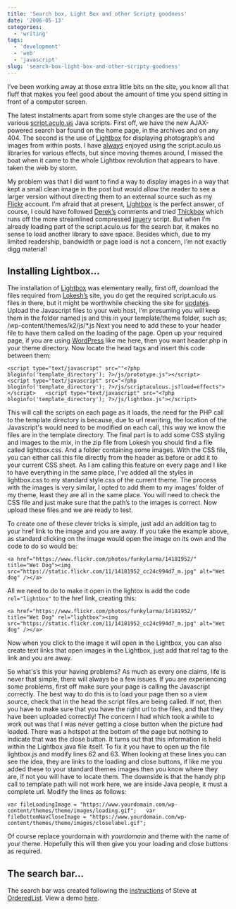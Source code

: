 ```yaml
---
title: 'Search box, Light Box and other Scripty goodness'
date: '2006-05-13'
categories:
  - 'writing'
tags:
  - 'development'
  - 'web'
  - 'javascript'
slug: 'search-box-light-box-and-other-scripty-goodness'
---
```


I’ve been working away at those extra little bits on the site, you know all that fluff that makes you feel good about the amount of time you spend sitting in front of a computer screen.

The latest instalments apart from some style changes are the use of the various [script.aculo.us](https://script.aculo.us/) Java scripts. First off, we have the new AJAX-powered search bar found on the home page, in the archives and on any 404. The second is the use of [Lightbox](https://www.huddletogether.com/projects/lightbox2/) for displaying photograph’s and images from within posts.
I have [always](https://adamchamberlin.info/2005/11/ajaxy-sidebar-menu-options/) enjoyed using the script.aculo.us libraries for various effects, but since moving themes around, I missed the boat when it came to the whole Lightbox revolution that appears to have taken the web by storm.

My problem was that I did want to find a way to display images in a way that kept a small clean image in the post but would allow the reader to see a larger version without directing them to an external source such as my [Flickr](https://www.flickr.com/photos/funkylarma/) account. I’m afraid that at present, [Lightbox](https://www.huddletogether.com/projects/lightbox2/) is the perfect answer, of course, I could have followed [Derek’s](https://5thirtyone.com/archives/233) comments and tried [Thickbox](https://codylindley.com/) which runs off the more streamlined compressed [jquery](https://jquery.com/) script. But when I’m already loading part of the script.aculo.us for the search bar, it makes no sense to load another library to save space. Besides which, due to my limited readership, bandwidth or page load is not a concern, I’m not exactly digg material!

## Installing Lightbox…

 <!-- [![Wet dog][image-1]][9] -->

The installation of [Lightbox](https://www.huddletogether.com/projects/lightbox2/) was elementary really, first off, download the files required from [Lokesh’s](https://www.huddletogether.com/) site, you do get the required script.aculo.us files in there, but it might be worthwhile checking the site for [updates](https://script.aculo.us/downloads).
Upload the Javascript files to your web host, I’m presuming you will keep them in the folder named js and this in your template/theme folder, such as; /wp-content/themes/k2/js/\*.js
Next you need to add these to your header file to have them called on the loading of the page. Open up your required page, if you are using [WordPress](https://www.wordpress.org) like me here, then you want header.php in your theme directory. Now locate the head tags and insert this code between them:

`<script type="text/javascript" src=""<?php bloginfo('template_directory'); ?>/js/prototype.js"></script>   <script type="text/javascript" src="<?php bloginfo('template_directory'); ?>/js/scriptaculous.js?load=effects"></script>   <script type="text/javascript" src="<?php bloginfo('template_directory'); ?>/js/lightbox.js"></script>`

This will call the scripts on each page as it loads, the need for the PHP call to the template directory is because, due to url rewriting, the location of the Javascript's would need to be modified on each call, this way we know the files are in the template directory.
The final part is to add some CSS styling and images to the mix, in the zip file from Lokesh you should find a file called lightbox.css. And a folder containing some images.
With the CSS file, you can either call this file directly from the header as before or add it to your current CSS sheet. As I am calling this feature on every page and I like to have everything in the same place, I’ve added all the styles in lightbox.css to my standard style.css of the current theme.
The process with the images is very similar, I opted to add them to my images' folder of my theme, least they are all in the same place. You will need to check the CSS file and just make sure that the path’s to the images is correct. Now upload these files and we are ready to test.

To create one of these clever tricks is simple, just add an addition tag to your href link to the image and you are away. If you take the example above, as standard clicking on the image would open the image on its own and the code to do so would be:

`<a href="https://www.flickr.com/photos/funkylarma/14181952/" title="Wet Dog"><img src="https://static.flickr.com/11/14181952_cc24c994d7_m.jpg" alt="Wet dog" /></a>`

All we need to do to make it open in the lightox is add the code `rel="lightbox"` to the href link, creating this:

`<a href="https://www.flickr.com/photos/funkylarma/14181952/" title="Wet Dog" rel="lightbox"><img src="https://static.flickr.com/11/14181952_cc24c994d7_m.jpg" alt="Wet dog" /></a>`

Now when you click to the image it will open in the Lightbox, you can also create text links that open images in the Lightbox, just add that rel tag to the link and you are away.

So what's’s this your having problems? As much as every one claims, life is never that simple, there will always be a few issues. If you are experiencing some problems, first off make sure your page is calling the Javascript correctly. The best way to do this is to load your page then so a view source, check that in the head the script files are being called. If not, then you have to make sure that you have the right url to the files, and that they have been uploaded correctly!
The concern I had which took a while to work out was that I was never getting a close button when the picture had loaded. There was a hotspot at the bottom of the page but nothing to indicate that was the close button. It turns out that this information is held within the Lightbox java file itself. To fix it you have to open up the file lightbox.js and modify lines 62 and 63.
When looking at these lines you can see the idea, they are links to the loading and close buttons, if like me you added these to your standard themes images then you know where they are, if not you will have to locate them. The downside is that the handy php call to template path will not work here, we are inside Java people, it must a complete url. Modify the lines as follows:

`var fileLoadingImage = "https://www.yourdomain.com/wp-content/themes/theme/images/loading.gif";   var fileBottomNavCloseImage = "https://www.yourdomain.com/wp-content/themes/theme/images/closelabel.gif";`

Of course replace yourdomain with _yourdomain_ and theme with the name of your theme. Hopefully this will then give you your loading and close buttons as required.

## The search bar…

The search bar was created following the [instructions](https://orderedlist.com/) of Steve at [OrderedList](https://orderedlist.com/). View a demo [here](https://orderedlist.com/).
